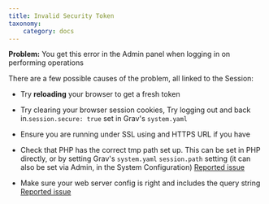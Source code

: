 ```yaml
---
title: Invalid Security Token
taxonomy:
    category: docs
---
```



**Problem:** You get this error in the Admin panel when logging in on performing operations

There are a few possible causes of the problem, all linked to the Session:

- Try **reloading** your browser to get a fresh token

- Try clearing your browser session cookies, Try logging out and back in.`session.secure: true` set in Grav's `system.yaml`

- Ensure you are running under SSL using and HTTPS URL if you have

- Check that PHP has the correct tmp path set up. This can be set in PHP directly, or by setting Grav's `system.yaml` `session.path` setting (it can also be set via Admin, in the System Configuration) [Reported issue](https://github.com/getgrav/grav-plugin-admin/issues/958)

- Make sure your web server config is right and includes the query string [Reported issue](https://github.com/getgrav/grav-plugin-admin/issues/893)
